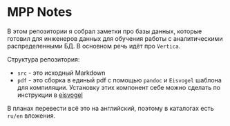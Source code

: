 # MPP Notes

В этом репозитории я собрал заметки про базы данных, которые готовил для инженеров данных для обучения работы с аналитическими распределенными БД.
В основном речь идёт про `Vertica`.

Структура репозитория:
- `src` - это исходный Markdown
- `pdf` - это сборка в единый pdf с помощью `pandoc` и `Eisvogel` шаблона для компиляции. Установку этих компонент себе можно сделать по инструкции в [eisvogel](https://github.com/Wandmalfarbe/pandoc-latex-template)

В планах перевести всё это на английский, поэтому в каталогах есть `ru/en` вложения.

